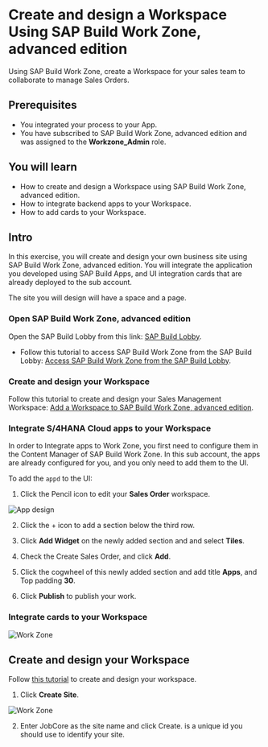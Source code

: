 # Create and design a Workspace Using SAP Build Work Zone, advanced edition
<!-- description --> Using SAP Build Work Zone, create a Workspace for your sales team to collaborate to manage Sales Orders.

 ## Prerequisites
- You integrated your process to your App.
- You have subscribed to SAP Build Work Zone, advanced edition and was assigned to the **Workzone_Admin** role.



## You will learn
- How to create and design a Workspace using SAP Build Work Zone, advanced edition.
- How to integrate backend apps to your Workspace.
- How to add cards to your Workspace.



## Intro
In this exercise, you will create and design your own business site using SAP Build Work Zone, advanced edition. You will integrate the application you developed using SAP Build Apps, and UI integration cards that are already deployed to the sub account.

The site you will design will have a space and a page.


### Open SAP Build Work Zone, advanced edition
Open the SAP Build Lobby from this link:  [SAP Build Lobby](https://ad163-hxj0v9xc.eu10.build.cloud.sap/lobby).

  - Follow this tutorial to access SAP Build Work Zone from the SAP Build Lobby: [Access SAP Build Work Zone from the SAP Build Lobby](https://developers.sap.com/tutorials/workzone-access-sap-build.html).

### Create and design your Workspace
Follow this tutorial to create and design your Sales Management Workspace:  [Add a Workspace to SAP Build Work Zone, advanced edition](https://developers.sap.com/tutorials/workzone-build-2-workspace.html).

### Integrate S/4HANA Cloud apps to your Workspace

In order to Integrate apps to Work Zone, you first need to configure them in the Content Manager of SAP Build Work Zone.
In this sub account, the apps are already configured for you, and you only need to add them to the UI.

To add the `appd` to the UI:
  1. Click the Pencil icon to edit your **Sales Order** workspace.

  ![App design](appDesign.jpg)


  2. Click the + icon to add a section below the third row.

  3. Click **Add Widget** on the newly added section and and select **Tiles**.

  4. Check the Create Sales Order,   and click **Add**.

  5. Click the cogwheel of this newly added section and add title **Apps**, and Top padding **30**.

  6. Click **Publish** to publish your work.


### Integrate cards to your Workspace


![Work Zone](/exercises/3_CreateWorkspace/images/0_std_open.jpg)


## Create and design your Workspace
Follow [this tutorial](https://developers.sap.com/tutorials/workzone-build-2-workspace.html) to create and design your workspace.

  1. Click **Create Site**.

  ![Work Zone](/exercises/3_CreateWorkspace/images/1_create_new_site.png)

  2. Enter JobCore<id> as the site name and click Create. <id> is a unique id you should use to identify your site.
